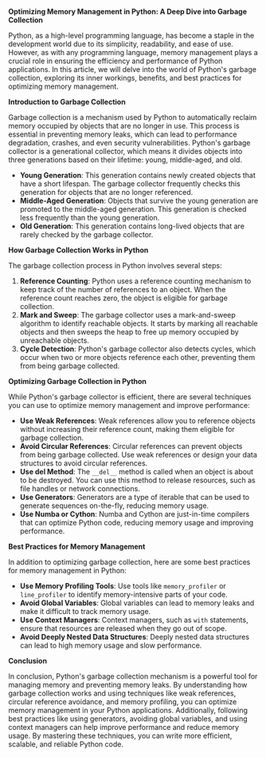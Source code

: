 **Optimizing Memory Management in Python: A Deep Dive into Garbage Collection**

Python, as a high-level programming language, has become a staple in the development world due to its simplicity, readability, and ease of use. However, as with any programming language, memory management plays a crucial role in ensuring the efficiency and performance of Python applications. In this article, we will delve into the world of Python's garbage collection, exploring its inner workings, benefits, and best practices for optimizing memory management.

**Introduction to Garbage Collection**

Garbage collection is a mechanism used by Python to automatically reclaim memory occupied by objects that are no longer in use. This process is essential in preventing memory leaks, which can lead to performance degradation, crashes, and even security vulnerabilities. Python's garbage collector is a generational collector, which means it divides objects into three generations based on their lifetime: young, middle-aged, and old.

*   **Young Generation**: This generation contains newly created objects that have a short lifespan. The garbage collector frequently checks this generation for objects that are no longer referenced.
*   **Middle-Aged Generation**: Objects that survive the young generation are promoted to the middle-aged generation. This generation is checked less frequently than the young generation.
*   **Old Generation**: This generation contains long-lived objects that are rarely checked by the garbage collector.

**How Garbage Collection Works in Python**

The garbage collection process in Python involves several steps:

1.  **Reference Counting**: Python uses a reference counting mechanism to keep track of the number of references to an object. When the reference count reaches zero, the object is eligible for garbage collection.
2.  **Mark and Sweep**: The garbage collector uses a mark-and-sweep algorithm to identify reachable objects. It starts by marking all reachable objects and then sweeps the heap to free up memory occupied by unreachable objects.
3.  **Cycle Detection**: Python's garbage collector also detects cycles, which occur when two or more objects reference each other, preventing them from being garbage collected.

**Optimizing Garbage Collection in Python**

While Python's garbage collector is efficient, there are several techniques you can use to optimize memory management and improve performance:

*   **Use Weak References**: Weak references allow you to reference objects without increasing their reference count, making them eligible for garbage collection.
*   **Avoid Circular References**: Circular references can prevent objects from being garbage collected. Use weak references or design your data structures to avoid circular references.
*   **Use __del__ Method**: The `__del__` method is called when an object is about to be destroyed. You can use this method to release resources, such as file handles or network connections.
*   **Use Generators**: Generators are a type of iterable that can be used to generate sequences on-the-fly, reducing memory usage.
*   **Use Numba or Cython**: Numba and Cython are just-in-time compilers that can optimize Python code, reducing memory usage and improving performance.

**Best Practices for Memory Management**

In addition to optimizing garbage collection, here are some best practices for memory management in Python:

*   **Use Memory Profiling Tools**: Use tools like `memory_profiler` or `line_profiler` to identify memory-intensive parts of your code.
*   **Avoid Global Variables**: Global variables can lead to memory leaks and make it difficult to track memory usage.
*   **Use Context Managers**: Context managers, such as `with` statements, ensure that resources are released when they go out of scope.
*   **Avoid Deeply Nested Data Structures**: Deeply nested data structures can lead to high memory usage and slow performance.

**Conclusion**

In conclusion, Python's garbage collection mechanism is a powerful tool for managing memory and preventing memory leaks. By understanding how garbage collection works and using techniques like weak references, circular reference avoidance, and memory profiling, you can optimize memory management in your Python applications. Additionally, following best practices like using generators, avoiding global variables, and using context managers can help improve performance and reduce memory usage. By mastering these techniques, you can write more efficient, scalable, and reliable Python code.